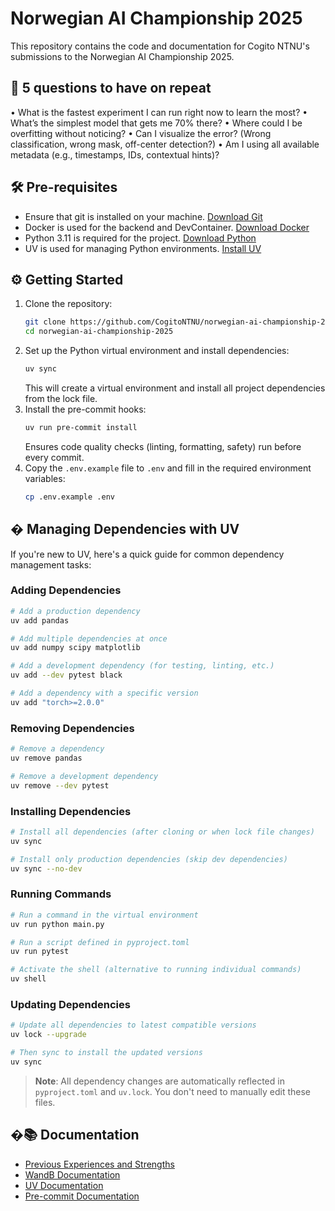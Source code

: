 # Norwegian AI Championship 2025

This repository contains the code and documentation for Cogito NTNU's submissions to the Norwegian AI Championship 2025.

## 🔎 5 questions to have on repeat
   •	What is the fastest experiment I can run right now to learn the most?
	•	What’s the simplest model that gets me 70% there?
	•	Where could I be overfitting without noticing?
	•	Can I visualize the error? (Wrong classification, wrong mask, off-center detection?)
	•	Am I using all available metadata (e.g., timestamps, IDs, contextual hints)?


## 🛠️ Pre-requisites

- Ensure that git is installed on your machine. [Download Git](https://git-scm.com/downloads)
- Docker is used for the backend and DevContainer. [Download Docker](https://www.docker.com/products/docker-desktop)
- Python 3.11 is required for the project. [Download Python](https://www.python.org/downloads/)
- UV is used for managing Python environments. [Install UV](https://docs.astral.sh/uv/getting-started/installation/)

## ⚙️ Getting Started

1. Clone the repository:
   ```bash
   git clone https://github.com/CogitoNTNU/norwegian-ai-championship-2025.git
   cd norwegian-ai-championship-2025
   ```
1. Set up the Python virtual environment and install dependencies:
   ```bash
   uv sync
   ```
   This will create a virtual environment and install all project dependencies from the lock file.
1. Install the pre-commit hooks:
   ```bash
   uv run pre-commit install
   ```
   Ensures code quality checks (linting, formatting, safety) run before every commit.
1. Copy the `.env.example` file to `.env` and fill in the required environment variables:
   ```bash
   cp .env.example .env
   ```

## � Managing Dependencies with UV

If you're new to UV, here's a quick guide for common dependency management tasks:

### Adding Dependencies

```bash
# Add a production dependency
uv add pandas

# Add multiple dependencies at once
uv add numpy scipy matplotlib

# Add a development dependency (for testing, linting, etc.)
uv add --dev pytest black

# Add a dependency with a specific version
uv add "torch>=2.0.0"
```

### Removing Dependencies

```bash
# Remove a dependency
uv remove pandas

# Remove a development dependency
uv remove --dev pytest
```

### Installing Dependencies

```bash
# Install all dependencies (after cloning or when lock file changes)
uv sync

# Install only production dependencies (skip dev dependencies)
uv sync --no-dev
```

### Running Commands

```bash
# Run a command in the virtual environment
uv run python main.py

# Run a script defined in pyproject.toml
uv run pytest

# Activate the shell (alternative to running individual commands)
uv shell
```

### Updating Dependencies

```bash
# Update all dependencies to latest compatible versions
uv lock --upgrade

# Then sync to install the updated versions
uv sync
```

> **Note**: All dependency changes are automatically reflected in `pyproject.toml` and `uv.lock`. You don't need to manually edit these files.

## �📚 Documentation

- [Previous Experiences and Strengths](docs/previous-experiences.md)
- [WandB Documentation](https://docs.wandb.ai/quickstart/)
- [UV Documentation](https://docs.astral.sh/uv/)
- [Pre-commit Documentation](https://pre-commit.com/)
